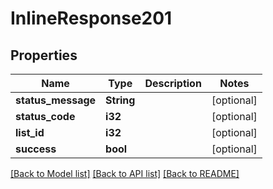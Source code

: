 # InlineResponse201

## Properties

Name | Type | Description | Notes
------------ | ------------- | ------------- | -------------
**status_message** | **String** |  | [optional] 
**status_code** | **i32** |  | [optional] 
**list_id** | **i32** |  | [optional] 
**success** | **bool** |  | [optional] 

[[Back to Model list]](../README.md#documentation-for-models) [[Back to API list]](../README.md#documentation-for-api-endpoints) [[Back to README]](../README.md)


